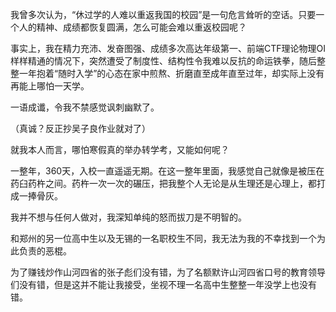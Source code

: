 我曾多次认为，“休过学的人难以重返我国的校园”是一句危言耸听的空话。只要一个人的精神、成绩都恢复圆满，怎么可能会难以重返校园呢？

事实上，我在精力充沛、发奋图强、成绩多次高达年级第一、前端CTF理论物理OI样样精通的情况下，突然遭受了制度性、结构性令我难以反抗的命运铁拳，随后整整一年抱着“随时入学”的心态在家中煎熬、折磨直至成年直至过年，却实际上没有再能上哪怕一天学。

一语成谶，令我不禁感觉讽刺幽默了。




（真诚？反正抄吴子良作业就对了）


就我本人而言，哪怕寒假真的举办转学考，又能如何呢？

一整年，360天，入校一直遥遥无期。在这一整年里面，我感觉自己就像是被压在药臼药杵之间。药杵一次一次的碾压，把我整个人无论是从生理还是心理上，都打成一捧骨灰。

我并不想与任何人做对，我深知单纯的怒而拔刀是不明智的。

和郑州的另一位高中生以及无锡的一名职校生不同，我无法为我的不幸找到一个为此负责的恶棍。

为了赚钱炒作山河四省的张子彪们没有错，为了名额默许山河四省口号的教育领导们没有错，但是这并不能让我接受，坐视不理一名高中生整整一年没学上也没有错。